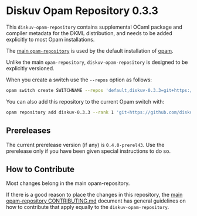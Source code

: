 # Diskuv Opam Repository 0.3.3

This `diskuv-opam-repository` contains supplemental OCaml package and compiler
metadata for the DKML distribution, and needs to be added explicitly to most
Opam installations.

The [main `opam-repository`](https://github.com/ocaml/opam-repository)
is used by the default installation of [opam](https://opam.ocaml.org/).

Unlike the main `opam-repository`, `diskuv-opam-repository` is designed to
be explicitly versioned.

When you create a switch use the `--repos` option as follows:

```bash
opam switch create SWITCHNAME --repos 'default,diskuv-0.3.3=git+https://github.com/diskuv/diskuv-opam-repository.git#v0.3.3' ocaml-variants.4.12.1+options+dkml+msvc64
```

You can also add this repository to the current Opam switch with:

```bash
opam repository add diskuv-0.3.3 --rank 1 'git+https://github.com/diskuv/diskuv-opam-repository.git#v0.3.3'
```

## Prereleases

The current prerelease version (if any) is `0.4.0-prerel43`. Use the prerelease only if you have been given
special instructions to do so.

## How to Contribute

Most changes belong in the main opam-repository.

If there is a good reason to place the changes in this repository, the
[main opam-repository CONTRIBUTING.md](https://github.com/ocaml/opam-repository/blob/master/CONTRIBUTING.md)
document has general guidelines on how to contribute that apply equally to
the `diskuv-opam-repository`.
